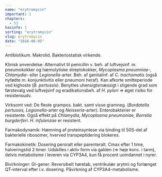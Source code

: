 ```yaml
---
name: "erytromycin"
important: 1
chapters:  
  - 53
hasinfo: 1
sorting: "erytromycin"
slug: erytromycin
date: "2016-06-05"
---
```


Antibiotikum. Makrolid. Bakteriostatisk virkende.

Klinisk anvendelse: Alternativt til penicillin v. beh. af luftvejsinf. m. pneumokokker og hæmolytiske streptokokker, <em>Mycoplasma pneumniae-, Chlamydia-</em> eller <em>Legionella</em>-arter. Beh. af genitalinf. af <em>C. trachomatis</em> (også nyfødte m. konjunktivitis eller pneumoni heraf). Kan afkorte smitteperiode ved kighoste (<em>B. pertussis</em>). Benyttes uhensigtsmæssigt i stigende grad som førstevalg ved luftvejsinf og eradikationsbeh. af <em>H. pylori</em> => øget risiko for resistensudv.

Virksomt ved: De fleste grampos. bakt. samt visse gramneg. (<em>Bordatella pertussis, Legionella</em>-arter og <em>Neisseria</em>-arter). Enterobakterier er resistente. Også effekt på <em>Chlamydia, Mycoplasma pneumoniae, Borrelia burgderferi</em>. <em>H. infulenzae</em> er resistent.

Farmakodynamik: Hæmning af proteinsyntese via binding til 50S-del af bakterielle ribosomer, hverved transpeptidering blokeres.

Farmakokinetik: Dosering peroralt eller parenteralt. Cmax efter 1 time, halveringstid 2 timer. Udskilles i aktiv form via galden (=> høje konc. i tarm), delvis metabolisme i leveren via CYP3A4, kun få procent uomdannet i nyrer.

Bivirkninger: GI-gener. Reversibelt høretab, ventrikulær arytmi og forlænget QT-interval efter i.v. dosering. Påvirkning af CYP3A4-metabolisme.
